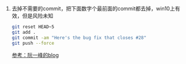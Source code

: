 1. 去掉不需要的commit，把下面数字个最前面的commit都去掉，win10上有效，但是风险未知

    ````bash
    git reset HEAD~5
    git add .
    git commit -am "Here's the bug fix that closes #28"
    git push --force
    ````
    
    [参考：阮一峰的blog](http://www.ruanyifeng.com/blog/2015/08/git-use-process.html)